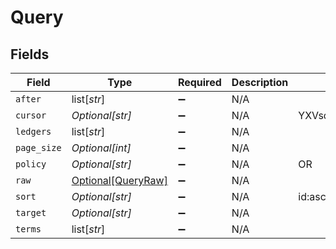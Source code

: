 # Query


## Fields

| Field                                                 | Type                                                  | Required                                              | Description                                           | Example                                               |
| ----------------------------------------------------- | ----------------------------------------------------- | ----------------------------------------------------- | ----------------------------------------------------- | ----------------------------------------------------- |
| `after`                                               | list[*str*]                                           | :heavy_minus_sign:                                    | N/A                                                   |                                                       |
| `cursor`                                              | *Optional[str]*                                       | :heavy_minus_sign:                                    | N/A                                                   | YXVsdCBhbmQgYSBtYXhpbXVtIG1heF9yZXN1bHRzLol=          |
| `ledgers`                                             | list[*str*]                                           | :heavy_minus_sign:                                    | N/A                                                   |                                                       |
| `page_size`                                           | *Optional[int]*                                       | :heavy_minus_sign:                                    | N/A                                                   |                                                       |
| `policy`                                              | *Optional[str]*                                       | :heavy_minus_sign:                                    | N/A                                                   | OR                                                    |
| `raw`                                                 | [Optional[QueryRaw]](../../models/shared/queryraw.md) | :heavy_minus_sign:                                    | N/A                                                   |                                                       |
| `sort`                                                | *Optional[str]*                                       | :heavy_minus_sign:                                    | N/A                                                   | id:asc                                                |
| `target`                                              | *Optional[str]*                                       | :heavy_minus_sign:                                    | N/A                                                   |                                                       |
| `terms`                                               | list[*str*]                                           | :heavy_minus_sign:                                    | N/A                                                   |                                                       |